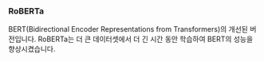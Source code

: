 

### RoBERTa
BERT(Bidirectional Encoder Representations from Transformers)의 개선된 버전입니다. RoBERTa는 더 큰 데이터셋에서 더 긴 시간 동안 학습하여 BERT의 성능을 향상시켰습니다.
